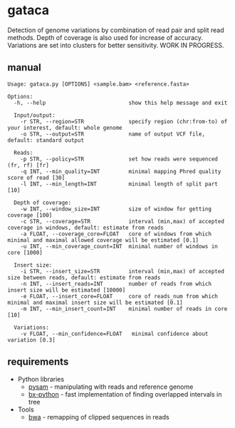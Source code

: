 gataca
======
Detection of genome variations by combination of read pair and split read methods. Depth of coverage is also used for increase of accuracy. Variations are set into clusters for better sensitivity.
WORK IN PROGRESS.

manual
------
    Usage: gataca.py [OPTIONS] <sample.bam> <reference.fasta>

    Options:
      -h, --help                          show this help message and exit

      Input/output:
        -r STR, --region=STR              specify region (chr:from-to) of your interest, default: whole genome
        -o STR, --output=STR              name of output VCF file, default: standard output

      Reads:
        -p STR, --policy=STR              set how reads were sequenced (fr, rf) [fr]
        -q INT, --min_quality=INT         minimal mapping Phred quality score of read [30]
        -l INT, --min_length=INT          minimal length of split part [10]

      Depth of coverage:
        -w INT, --window_size=INT         size of window for getting coverage [100]
        -c STR, --coverage=STR            interval (min,max) of accepted coverage in windows, default: estimate from reads
        -a FLOAT, --coverage_core=FLOAT   core of windows from which minimal and maximal allowed coverage will be estimated [0.1]
        -u INT, --min_coverage_count=INT  minimal number of windows in core [1000]

      Insert size:
        -i STR, --insert_size=STR         interval (min,max) of accepted size between reads, default: estimate from reads
        -n INT, --insert_reads=INT        number of reads from which insert size will be estimated [10000]
        -e FLOAT, --insert_core=FLOAT     core of reads_num from which minimal and maximal insert size will be estimated [0.1]
        -m INT, --min_insert_count=INT    minimal number of reads in core [10]

      Variations:
        -v FLOAT, --min_confidence=FLOAT   minimal confidence about variation [0.3]

requirements
------------

 * Python libraries
   * [pysam](http://code.google.com/p/pysam/) - manipulating with reads and reference genome
   * [bx-python](https://bitbucket.org/james_taylor/bx-python/wiki/Home) - fast implementation of finding overlapped intervals in tree
 * Tools
   * [bwa](http://bio-bwa.sourceforge.net) - remapping of clipped sequences in reads
